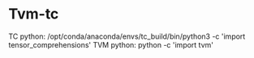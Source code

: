 # Tvm-tc
 
TC python: /opt/conda/anaconda/envs/tc_build/bin/python3 -c 'import tensor_comprehensions' 
TVM python: python -c 'import tvm'



